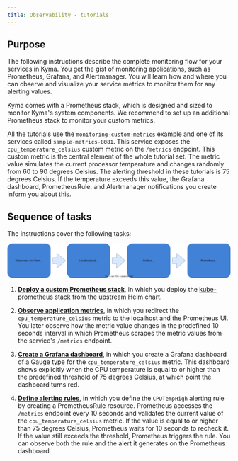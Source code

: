 ```yaml
---
title: Observability - tutorials
---
```


## Purpose

The following instructions describe the complete monitoring flow for your services in Kyma. You get the gist of monitoring applications, such as Prometheus, Grafana, and Alertmanager. You will learn how and where you can observe and visualize your service metrics to monitor them for any alerting values.

Kyma comes with a Prometheus stack, which is designed and sized to monitor Kyma's system components. We recommend to set up an additional Prometheus stack to monitor your custom metrics.

All the tutorials use the [`monitoring-custom-metrics`](https://github.com/kyma-project/examples/tree/master/prometheus/monitoring-custom-metrics) example and one of its services called `sample-metrics-8081`. This service exposes the `cpu_temperature_celsius` custom metric on the `/metrics` endpoint. This custom metric is the central element of the whole tutorial set. The metric value simulates the current processor temperature and changes randomly from 60 to 90 degrees Celsius. The alerting threshold in these tutorials is 75 degrees Celsius. If the temperature exceeds this value, the Grafana dashboard, PrometheusRule, and Alertmanager notifications you create inform you about this.

## Sequence of tasks

The instructions cover the following tasks:

 ![Monitoring tutorials](./assets/monitoring-tutorials.svg)

1. [**Deploy a custom Prometheus stack**](https://github.com/kyma-project/examples/blob/main/prometheus/README.md), in which you deploy the [kube-prometheus](https://github.com/prometheus-operator/kube-prometheus) stack from the upstream Helm chart.

2. [**Observe application metrics**](https://github.com/kyma-project/examples/blob/main/prometheus/monitoring-custom-metrics/README.md), in which you redirect the `cpu_temperature_celsius` metric to the localhost and the Prometheus UI. You later observe how the metric value changes in the predefined 10 seconds interval in which Prometheus scrapes the metric values from the service's `/metrics` endpoint.

3. [**Create a Grafana dashboard**](https://github.com/kyma-project/examples/blob/main/prometheus/monitoring-grafana-dashboard/README.md), in which you create a Grafana dashboard of a Gauge type for the `cpu_temperature_celsius` metric. This dashboard shows explicitly when the CPU temperature is equal to or higher than the predefined threshold of 75 degrees Celsius, at which point the dashboard turns red.

4. [**Define alerting rules**](https://github.com/kyma-project/examples/blob/main/prometheus/monitoring-alert-rules/README.md), in which you define the `CPUTempHigh` alerting rule by creating a PrometheusRule resource. Prometheus accesses the `/metrics` endpoint every 10 seconds and validates the current value of the `cpu_temperature_celsius` metric. If the value is equal to or higher than 75 degrees Celsius, Prometheus waits for 10 seconds to recheck it. If the value still exceeds the threshold, Prometheus triggers the rule. You can observe both the rule and the alert it generates on the Prometheus dashboard.
